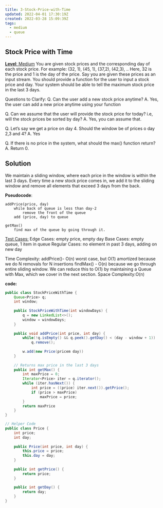 ```yaml
---
title: 3-Stock-Price-with-Time
updated: 2022-04-01 17:30:19Z
created: 2022-03-28 15:09:39Z
tags:
  - medium
  - queue
---
```


## **Stock Price with Time**

<ins>**Level**: Medium</ins>
You are given stock prices and the corresponding day of each stock price.
For example:
(32, 1), (45, 1), (37,2), (42,3), ..
Here, 32 is the price and 1 is the day of the price.
Say you are given these prices as an input stream. You should provide a function for the user to input a stock price and day. Your system should be able to tell
the maximum stock price in the last 3 days.

Questions to Clarify:
Q. Can the user add a new stock price anytime?
A. Yes, the user can add a new price anytime using your function

Q. Can we assume that the user will provide the stock price for today?
i.e, will the stock prices be sorted by day?
A. Yes, you can assume that.

Q. Let’s say we get a price on day 4. Should the window be of prices o day 2,3 and 4?
A. Yes

Q. If there is no price in the system, what should the max() function return?
A. Return 0.

## Solution

We maintain a sliding window, where each price in the window is within the last 3 days.
Every time a new stock price comes in, we add it to the sliding window and remove
all elements that exceed 3 days from the back.

**Pseudocode**:

```
addPrice(price, day)
    while back of queue is less than day-2
        remove the front of the queue
    add (price, day) to queue

getMax()
    find max of the queue by going through it.
```

<ins>Test Cases:</ins>
Edge Cases: empty price, empty day
Base Cases: empty queue, 1 item in queue
Regular Cases: no element in past 3 days, adding on new day

Time Complexity:
addPrice()​- O(n) worst case, but O(1) amortized because we do N removals for N insertions
findMax()​ - O(n) because we go through entire sliding window. We can reduce this to O(1) by
maintaining a ​Queue with Max​, which we cover in the next section.
Space Complexity:​ O(n)

**code:**

```java
public class StockPriceWithTime {
    Queue<Price> q;
    int window;
    
    public StockPriceWithTime(int windowDays) {
        q = new LinkedList<>();
        window = windowDays;
    }
    
    public void addPrice(int price, int day) {
        while(!q.isEmpty() && q.peek().getDay() < (day - window + 1))
            q.remove();
        
        w.add(new Price(pricem day))
    }
    
    // Returns max price in the last 3 days
    public int getMax() {
        int maxPrice = 0;
        Iterator<Price> iter = q.iterator();
        while (iter.hasNext()) {
            int price = ((price) iter.next()).getPrice();
            if (price > maxPrice)
                maxPrice = price;
        }
        return maxPrice
    }
}

// Helper Code
public class Price {
    int price;
    int day;
    
    public Price(int price, int day) {
        this.price = price;
        this.day = day;
    }
    
    public int getPrice() {
        return price;
    }
    
    public int getDay() {
        return day;
    }
}
```